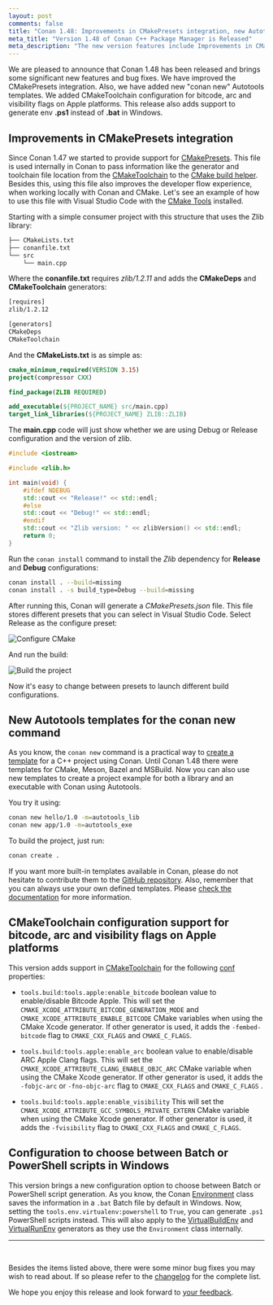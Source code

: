 ```yaml
---
layout: post
comments: false
title: "Conan 1.48: Improvements in CMakePresets integration, new Autotools templates, CMakeToolchain configuration support for bitcode, arc and visibility flags on Apple platforms, support to generate env ps1 instead of bat in Windows."
meta_title: "Version 1.48 of Conan C++ Package Manager is Released" 
meta_description: "The new version features include Improvements in CMakePresets integration, new Autotools templates and much more..."
---
```


<script type="application/ld+json">
{ "@context": "https://schema.org", 
 "@type": "TechArticle",
 "headline": "Version 1.48 of Conan C++ Package Manager is Released",
 "alternativeHeadline": "Learn all about the new 1.48 Conan C/C++ package manager version",
 "image": "https://docs.conan.io/en/latest/_images/frogarian.png",
 "author": "Conan Team", 
 "genre": "C/C++", 
 "keywords": "c c++ package manager conan release", 
 "publisher": {
    "@type": "Organization",
    "name": "Conan.io",
    "logo": {
      "@type": "ImageObject",
      "url": "https://media.jfrog.com/wp-content/uploads/2017/07/20134853/conan-logo-text.svg"
    }
},
 "datePublished": "2022-05-17",
 "description": "Improvements in CMakePresets integration, new "conan new" Autotools templates, CMakeToolchain configuration support for bitcode, arc and visibility flags on Apple platforms, support to generate env ps1 instead of bat in Windows.",
 }
</script>

We are pleased to announce that Conan 1.48 has been released and brings some significant
new features and bug fixes. We have improved the CMakePresets integration. Also, we have
added new "conan new" Autotools templates. We added CMakeToolchain configuration for
bitcode, arc and visibility flags on Apple platforms. This release also adds support to generate env
**.ps1** instead of **.bat** in Windows.


## Improvements in CMakePresets integration

Since Conan 1.47 we started to provide support for
[CMakePresets](https://cmake.org/cmake/help/latest/manual/cmake-presets.7.html). This file
is used internally in Conan to pass information like the generator and toolchain file
location from the
[CMakeToolchain](https://docs.conan.io/en/latest/reference/conanfile/tools/cmake/cmaketoolchain.html)
to the [CMake build
helper](https://docs.conan.io/en/latest/reference/conanfile/tools/cmake/cmake.html).
Besides this, using this file also improves the developer flow experience, when working
locally with Conan and CMake. Let's see an example of how to use this file with Visual
Studio Code with the [CMake
Tools](https://marketplace.visualstudio.com/items?itemName=ms-vscode.cmake-tools)
installed.

Starting with a simple consumer project with this structure that uses the Zlib library:


```txt
├── CMakeLists.txt
├── conanfile.txt
└── src
    └── main.cpp
```

Where the **conanfile.txt** requires *zlib/1.2.11* and adds the **CMakeDeps** and
**CMakeToolchain** generators:

```txt
[requires]
zlib/1.2.12

[generators]
CMakeDeps
CMakeToolchain
```

And the **CMakeLists.txt** is as simple as:

```cmake
cmake_minimum_required(VERSION 3.15)
project(compressor CXX)

find_package(ZLIB REQUIRED)

add_executable(${PROJECT_NAME} src/main.cpp)
target_link_libraries(${PROJECT_NAME} ZLIB::ZLIB)
```

The **main.cpp** code will just show whether we are using Debug or Release configuration
and the version of zlib.

```cpp
#include <iostream>

#include <zlib.h>

int main(void) {
    #ifdef NDEBUG
    std::cout << "Release!" << std::endl;
    #else
    std::cout << "Debug!" << std::endl;
    #endif
    std::cout << "Zlib version: " << zlibVersion() << std::endl;
    return 0;
}
```

Run the `conan install` command to install the *Zlib* dependency for **Release** and
**Debug** configurations:

```bash
conan install . --build=missing
conan install . -s build_type=Debug --build=missing
```

After running this, Conan will generate a *CMakePresets.json* file. This file stores
different presets that you can select in Visual Studio Code. Select Release as the
configure preset:

<p class="centered">
    <img src="{{ site.url }}/assets/post_images/2022-05-18/vscode_select_preset.png" align="center" alt="Configure CMake"/>
</p>

And run the build:

<p class="centered">
    <img src="{{ site.url }}/assets/post_images/2022-05-18/vscode_run_the_build.png" align="center" alt="Build the project"/>
</p>

Now it's easy to change between presets to launch different build configurations.


## New Autotools templates for the conan new command

As you know, the `conan new` command is a practical way to [create a
template](https://docs.conan.io/en/latest/extending/template_system/command_new.html) for
a C++ project using Conan. Until Conan 1.48 there were templates for CMake, Meson, Bazel
and MSBuild. Now you can also use new templates to create a project example for both a
library and an executable with Conan using Autotools.

You try it using:

```bash
conan new hello/1.0 -m=autotools_lib 
conan new app/1.0 -m=autotools_exe
```

To build the project, just run:

```bash
conan create .
```
 
If you want more built-in templates available in Conan, please do not hesitate to
contribute them to the [GitHub repository](https://github.com/conan-io/conan). Also,
remember that you can always use your own defined templates. Please [check the
documentation](https://docs.conan.io/en/latest/extending/template_system/command_new.html)
for more information.


## CMakeToolchain configuration support for bitcode, arc and visibility flags on Apple platforms

This version adds support in
[CMakeToolchain](https://docs.conan.io/en/latest/reference/conanfile/tools/cmake/cmaketoolchain.html)
for the following
[conf](https://docs.conan.io/en/latest/reference/config_files/global_conf.html)
properties:

- ``tools.build:tools.apple:enable_bitcode`` boolean value to enable/disable Bitcode
  Apple. This will set the `CMAKE_XCODE_ATTRIBUTE_BITCODE_GENERATION_MODE` and
  `CMAKE_XCODE_ATTRIBUTE_ENABLE_BITCODE` CMake variables when using the CMake Xcode
  generator. If other generator is used, it adds the ``-fembed-bitcode`` flag to
  ``CMAKE_CXX_FLAGS`` and ``CMAKE_C_FLAGS``.

- ``tools.build:tools.apple:enable_arc`` boolean value to enable/disable ARC Apple Clang
  flags. This will set the `CMAKE_XCODE_ATTRIBUTE_CLANG_ENABLE_OBJC_ARC` CMake variable
  when using the CMake Xcode generator. If other generator is used, it adds the
  ``-fobjc-arc`` or ``-fno-objc-arc`` flag to ``CMAKE_CXX_FLAGS`` and ``CMAKE_C_FLAGS``
.

- ``tools.build:tools.apple:enable_visibility`` This will set the
  `CMAKE_XCODE_ATTRIBUTE_GCC_SYMBOLS_PRIVATE_EXTERN` CMake variable when using the CMake
  Xcode generator. If other generator is used, it adds the ``-fvisibility`` flag to
  ``CMAKE_CXX_FLAGS`` and ``CMAKE_C_FLAGS``.


## Configuration to choose between Batch or PowerShell scripts in Windows

This version brings a new configuration option to choose between Batch or PowerShell script
generation. As you know, the Conan
[Environment](https://docs.conan.io/en/latest/reference/conanfile/tools/env/environment.html)
class saves the information in a `.bat` Batch file by default in Windows. Now, setting the
`tools.env.virtualenv:powershell` to `True`, you can generate `.ps1` PowerShell scripts instead.
This will also apply to the
[VirtualBuildEnv](https://docs.conan.io/en/latest/reference/conanfile/tools/env/virtualbuildenv.html)
and
[VirtualRunEnv](https://docs.conan.io/en/latest/reference/conanfile/tools/env/virtualrunenv.html)
generators as they use the `Environment` class internally.

---

<br>

Besides the items listed above,
there were some minor bug fixes you may wish to
read about. If so
please refer to the
[changelog](https://docs.conan.io/en/latest/changelog.html#may-2022) for the
complete list.

We hope you enjoy this release and look forward to [your
feedback](https://github.com/conan-io/conan/issues).
